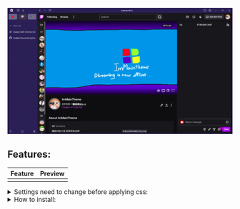 ![image](https://raw.githubusercontent.com/ImMainTheme/ArchyVivaldi/main/src/archy_preview.png)


## Features: 
| Feature | Preview |
| - | - |
| | |

<details>
<summary>Settings need to change before applying css:</summary>

PS: Panel is not working on this project right now!!
1. Toolbar Edit (right click on any toolbar -> Customize Toolbar)

| Category | Options |
| --- | --- |
| Address Bar |Put the following item in sequence:<br><code>Panel Toggle // Download // Space // Back // Forward // Reload // Flexible Space // AddressField // Flexible Space // Page Tiling // Extensions</code>|
| Status Bar |Put status info only|

2. Vivaldi settings (Gear icon)

| Settings | Options |
| --- | --- |
| Appearance |1. Status Bar: Status Info Overlay"|
| Tabs |1. Show Tab Bar<br>2. Left<br>3. Check "Show Separator Below Pinned Tabs"<br>4. Check "Enable Workspaces" and "Show Workspaces in Tab Bar"|
| Panel |no settings needed if you use no panel version|
| Address Bar |1. Top<br>2. Check "Hidden Extensions to drop-down menu"|
| Bookmarks |1. Check "Show Bookmark Bar" |
| Appearance |1. Set custom ui modifications folder as you like|

3. Goto vivaldi://experiments/ and check Allow CSS modifications

When everything complete, your vivaldi should look like this
![image](https://raw.githubusercontent.com/ImMainTheme/ArchyVivaldi/main/src/after_setting.png)


Then you can download the arc.css and put it to your custom ui modifications folder.
</details>

<details>
<summary>How to install:</summary>

1. download archy.css and put it in your custom ui modifications folder
2. download brightVivaltheme.zip and darkbluetheme.zip, goto Vivaldi Settings -> open theme -> import those 2 zips
3. Choose the theme between brightVivaltheme and darkbluetheme

</details>
